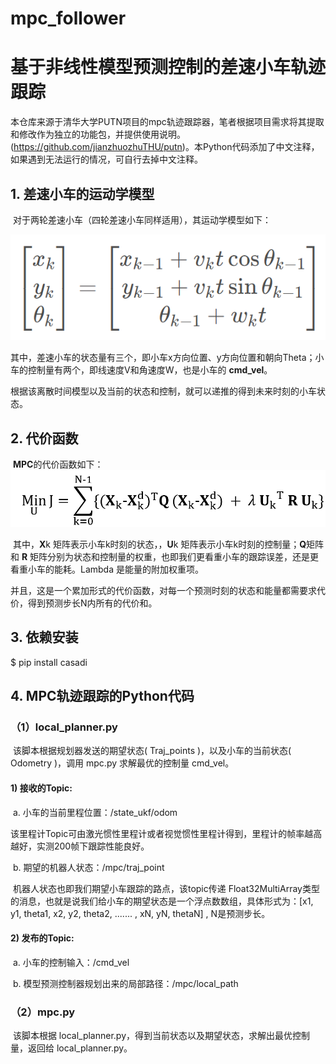 # mpc_follower

# 基于非线性模型预测控制的差速小车轨迹跟踪

本仓库来源于清华大学PUTN项目的mpc轨迹跟踪器，笔者根据项目需求将其提取和修改作为独立的功能包，并提供使用说明。(https://github.com/jianzhuozhuTHU/putn)。本Python代码添加了中文注释，如果遇到无法运行的情况，可自行去掉中文注释。

## 1. 差速小车的运动学模型

​	对于两轮差速小车（四轮差速小车同样适用），其运动学模型如下：

![image](https://github.com/WX-James/mpc_follower/blob/main/images/model.jpg)

​	其中，差速小车的状态量有三个，即小车x方向位置、y方向位置和朝向Theta；小车的控制量有两个，即线速度V和角速度W，也是小车的 **cmd_vel**。

​	根据该离散时间模型以及当前的状态和控制，就可以递推的得到未来时刻的小车状态。

## 2. 代价函数

​	**MPC**的代价函数如下：
![image](https://github.com/WX-James/mpc_follower/blob/main/images/cost_function.png)

​	其中，**X**k 矩阵表示小车k时刻的状态，，**U**k 矩阵表示小车k时刻的控制量；**Q**矩阵和 **R** 矩阵分别为状态和控制量的权重，也即我们更看重小车的跟踪误差，还是更看重小车的能耗。Lambda 是能量的附加权重项。

​	并且，这是一个累加形式的代价函数，对每一个预测时刻的状态和能量都需要求代价，得到预测步长N内所有的代价和。

## 3. 依赖安装

$ pip install casadi

## 4. MPC轨迹跟踪的Python代码

### （1）local_planner.py

​	该脚本根据规划器发送的期望状态( Traj_points )，以及小车的当前状态( Odometry )，调用 mpc.py 求解最优的控制量 cmd_vel。

#### 	1) 接收的Topic:

​	a. 小车的当前里程位置：/state_ukf/odom

​	该里程计Topic可由激光惯性里程计或者视觉惯性里程计得到，里程计的帧率越高越好，实测200帧下跟踪性能良好。

​	b. 期望的机器人状态：/mpc/traj_point

​	机器人状态也即我们期望小车跟踪的路点，该topic传递 Float32MultiArray类型的消息，也就是说我们给小车的期望状态是一个浮点数数组，具体形式为：[x1, y1, theta1, x2, y2, theta2, ....... , xN, yN, thetaN] , N是预测步长。

#### 	2) 发布的Topic:

​		a. 小车的控制输入：/cmd_vel

​		b. 模型预测控制器规划出来的局部路径：/mpc/local_path

### （2）mpc.py

​	该脚本根据 local_planner.py，得到当前状态以及期望状态，求解出最优控制量，返回给 local_planner.py。
